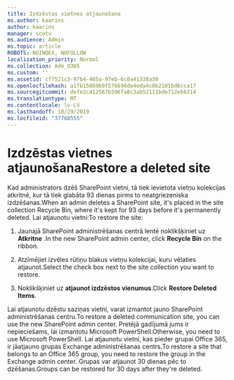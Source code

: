 ```yaml
---
title: Izdzēstas vietnes atjaunošana
ms.author: kaarins
author: kaarins
manager: scotv
ms.audience: Admin
ms.topic: article
ROBOTS: NOINDEX, NOFOLLOW
localization_priority: Normal
ms.collection: Adm_O365
ms.custom: ''
ms.assetid: cf7521c3-97b4-465a-97eb-6c0a41338a30
ms.openlocfilehash: a1fb15869b9f576696de4eda4c0b2101bd6cca17
ms.sourcegitcommit: defe2c412567b596fa8c3ab52111bde712ebb314
ms.translationtype: MT
ms.contentlocale: lv-LV
ms.lasthandoff: 10/29/2019
ms.locfileid: "37768555"
---
```

# <a name="restore-a-deleted-site"></a><span data-ttu-id="c0073-102">Izdzēstas vietnes atjaunošana</span><span class="sxs-lookup"><span data-stu-id="c0073-102">Restore a deleted site</span></span>

<span data-ttu-id="c0073-103">Kad administrators dzēš SharePoint vietni, tā tiek ievietota vietņu kolekcijas atkritnē, kur tā tiek glabāta 93 dienas pirms to neatgriezeniska izdzēšanas.</span><span class="sxs-lookup"><span data-stu-id="c0073-103">When an admin deletes a SharePoint site, it's placed in the site collection Recycle Bin, where it's kept for 93 days before it's permanently deleted.</span></span> <span data-ttu-id="c0073-104">Lai atjaunotu vietni:</span><span class="sxs-lookup"><span data-stu-id="c0073-104">To restore the site:</span></span>
  
1. <span data-ttu-id="c0073-105">Jaunajā SharePoint administrēšanas centrā lentē noklikšķiniet uz **Atkritne** .</span><span class="sxs-lookup"><span data-stu-id="c0073-105">In the new SharePoint admin center, click **Recycle Bin** on the ribbon.</span></span> 
    
2. <span data-ttu-id="c0073-106">Atzīmējiet izvēles rūtiņu blakus vietņu kolekcijai, kuru vēlaties atjaunot.</span><span class="sxs-lookup"><span data-stu-id="c0073-106">Select the check box next to the site collection you want to restore.</span></span>
    
3. <span data-ttu-id="c0073-107">Noklikšķiniet uz **atjaunot izdzēstos vienumus**.</span><span class="sxs-lookup"><span data-stu-id="c0073-107">Click **Restore Deleted Items**.</span></span>
    
<span data-ttu-id="c0073-108">Lai atjaunotu dzēstu saziņas vietni, varat izmantot jauno SharePoint administrēšanas centru.</span><span class="sxs-lookup"><span data-stu-id="c0073-108">To restore a deleted communication site, you can use the new SharePoint admin center.</span></span> <span data-ttu-id="c0073-109">Pretējā gadījumā jums ir nepieciešams, lai izmantotu Microsoft PowerShell.</span><span class="sxs-lookup"><span data-stu-id="c0073-109">Otherwise, you need to use Microsoft PowerShell.</span></span> <span data-ttu-id="c0073-110">Lai atjaunotu vietni, kas pieder grupai Office 365, ir jāatjauno grupas Exchange administrēšanas centrs.</span><span class="sxs-lookup"><span data-stu-id="c0073-110">To restore a site that belongs to an Office 365 group, you need to restore the group in the Exchange admin center.</span></span> <span data-ttu-id="c0073-111">Grupas var atjaunot 30 dienas pēc to dzēšanas.</span><span class="sxs-lookup"><span data-stu-id="c0073-111">Groups can be restored for 30 days after they're deleted.</span></span>
  

